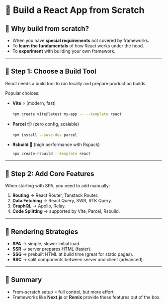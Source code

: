 # 🚀 Build a React App from Scratch

## 🔹 Why build from scratch?
- When you have **special requirements** not covered by frameworks.
- To **learn the fundamentals** of how React works under the hood.
- To **experiment** with building your own framework.

---

## 🔹 Step 1: Choose a Build Tool
React needs a build tool to run locally and prepare production builds.

Popular choices:
- **Vite** ⚡ (modern, fast)
  ```bash
  npm create vite@latest my-app -- --template react
  ```
- **Parcel** 📦 (zero config, scalable)
  ```bash
  npm install --save-dev parcel
  ```
- **Rsbuild** 🚀 (high performance with Rspack)
  ```bash
  npx create-rsbuild --template react
  ```

---

## 🔹 Step 2: Add Core Features
When starting with SPA, you need to add manually:
1. **Routing** → React Router, Tanstack Router.  
2. **Data Fetching** → React Query, SWR, RTK Query.  
3. **GraphQL** → Apollo, Relay.  
4. **Code Splitting** → supported by Vite, Parcel, Rsbuild.

---

## 🔹 Rendering Strategies
- **SPA** → simple, slower initial load.  
- **SSR** → server prepares HTML (faster).  
- **SSG** → prebuilt HTML at build time (great for static pages).  
- **RSC** → split components between server and client (advanced).  

---

## 🔹 Summary
- From-scratch setup = full control, but more effort.  
- Frameworks like **Next.js** or **Remix** provide these features out of the box.  
